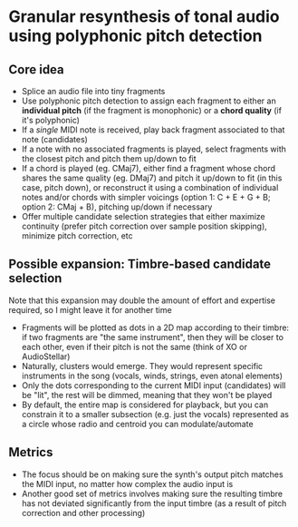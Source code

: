 # Granular resynthesis of tonal audio using polyphonic pitch detection

## Core idea

- Splice an audio file into tiny fragments
- Use polyphonic pitch detection to assign each fragment to either an **individual pitch** (if the fragment is monophonic) or a **chord quality** (if it's polyphonic)
- If a *single* MIDI note is received, play back fragment associated to that note (candidates)
- If a note with no associated fragments is played, select fragments with the closest pitch and pitch them up/down to fit
- If a chord is played (eg. CMaj7), either find a fragment whose chord shares the same quality (eg. DMaj7) and pitch it up/down to fit (in this case, pitch down), or reconstruct it using a combination of individual notes and/or chords with simpler voicings (option 1: C + E + G + B; option 2: CMaj + B), pitching up/down if necessary
- Offer multiple candidate selection strategies that either maximize continuity (prefer pitch correction over sample position skipping), minimize pitch correction, etc

## Possible expansion: Timbre-based candidate selection

Note that this expansion may double the amount of effort and expertise required, so I might leave it for another time

- Fragments will be plotted as dots in a 2D map according to their timbre: if two fragments are "the same instrument", then they will be closer to each other, even if their pitch is not the same (think of XO or AudioStellar)
- Naturally, clusters would emerge. They would represent specific instruments in the song (vocals, winds, strings, even atonal elements)
- Only the dots corresponding to the current MIDI input (candidates) will be "lit", the rest will be dimmed, meaning that they won't be played
- By default, the entire map is considered for playback, but you can constrain it to a smaller subsection (e.g. just the vocals) represented as a circle whose radio and centroid you can modulate/automate

## Metrics

- The focus should be on making sure the synth's output pitch matches the MIDI input, no matter how complex the audio input is
- Another good set of metrics involves making sure the resulting timbre has not deviated significantly from the input timbre (as a result of pitch correction and other processing)
